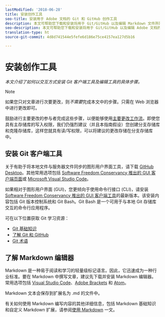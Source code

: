 ```yaml
---
lastModified: '2018-06-28'
title: 安装创作工具
seo-title: 安装用于 Adobe 文档的 Git 和 GitHub 创作工具
description: 本文可帮助您下载和安装将用于 Git/GitHub 以及编辑 Markdown 文件所需的客户端工具。
seo-description: 本文可帮助您下载和安装将用于 Git/GitHub 以及编辑 Adobe 文档的 Markdown 文件所需的客户端工具。
translation-type: ht
source-git-commit: 4d8d741544e5fefe6d186e75ce4157ea127d5b16

---
```


# 安装创作工具

*本文介绍了如何以交互方式安装 Git 客户端工具及编辑工具的具体步骤。*

>[!NOTE]
> 如果您只对文章进行次要更改，则*不需要*完成本文中的步骤。只需在 Web 浏览器中进行更改即可。
>
> 鼓励进行主要更改的参与者完成这些步骤，以便能够使用[主要更改工作流](local-repo.md)。即使您具有主存储库的写入权限，我们仍强烈建议（并且本指南假设）您创建分支存储库和克隆存储库，这样您就具有读/写权限，可以将建议的更改存储在分支存储库中。

## 安装 Git 客户端工具

关于有助于将本地文件与服务器文件同步的图形用户界面工具，请下载 [GitHub Desktop](https://desktop.github.com/)。其他常用选项包括 [Software Freedom Conservancy 推出的 GUI 客户端页面](https://git-scm.com/downloads/guis)或 [Microsoft Visual Studio Code](https://www.visualstudio.com/products/code-vs.aspx)。

如果相对于图形用户界面 (GUI)，您更倾向于使用命令行接口 (CLI)，请安装 [Software Freedom Conservancy 推出的 GUI 客户端工具](https://git-scm.com/downloads)的最新版本。该安装内容包括 Git 版本控制系统和 Git Bash。Git Bash 是一个可用于与本地 Git 存储库交互的命令行应用程序。

可在以下位置获取 Git 学习资源：

* [Git 基础知识](https://git-scm.com/book/en/v2/Getting-Started-Git-Basics)
* [了解 Git 和 GitHub](https://help.github.com/articles/good-resources-for-learning-git-and-github/)
* [Git 术语](https://help.github.com/articles/github-glossary)

## 了解 Markdown 编辑器

Markdown 是一种易于阅读和学习的轻量级标记语言。因此，它迅速成为一种行业标准。要在 Markdown 中撰写文章，建议先下载并安装 Markdown 编辑器。常用选项包括 [Visual Studio Code](https://code.visualstudio.com/)、[Adobe Brackets](https://brackets.io) 和 [Atom](https://atom.io)。

Markdown 文本会保存到扩展名为 .md 的文件中。

有关如何使用 Markdown 编写内容的其他详细信息，包括 Markdown 基础知识和自定义 Markdown 扩展，请参阅[使用 Markdown](../writing-essentials/markdown.md) 一文。

<!--
## Adobe Docs Authoring Pack

Install the Docs Authoring Pack. This set of extensions includes basic authoring assistance for help when writing Markdown, and a preview feature, so that you can see what the Markdown looks like in the style of the docs.adobe.com site.

Link when available
-->
